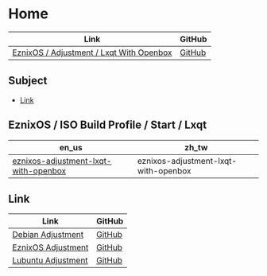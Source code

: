 

# Home

| Link | GitHub |
| ---- | ------ |
| [EznixOS / Adjustment / Lxqt With Openbox](https://samwhelp.github.io/eznixos-adjustment-iso-profile-start-lxqt/) | [GitHub](https://github.com/samwhelp/eznixos-adjustment-iso-profile-start-lxqt) |




## Subject

* [Link](#link)




## EznixOS / ISO Build Profile / Start / Lxqt

| en_us | zh_tw |
| --- | --- |
| [eznixos-adjustment-lxqt-with-openbox](https://github.com/samwhelp/eznixos-adjustment-iso-profile-start-lxqt/tree/main/debian-12/locale/en_us/eznixos-adjustment-lxqt-with-openbox) | eznixos-adjustment-lxqt-with-openbox |




## Link

| Link | GitHub |
| ---- | ------ |
| [Debian Adjustment](https://samwhelp.github.io/debian-adjustment/) | [GitHub](https://github.com/samwhelp/debian-adjustment) |
| [EznixOS Adjustment](https://samwhelp.github.io/eznixos-adjustment/) | [GitHub](https://github.com/samwhelp/eznixos-adjustment) |
| [Lubuntu Adjustment](https://samwhelp.github.io/lubuntu-adjustment/) | [GitHub](https://github.com/samwhelp/lubuntu-adjustment) |
